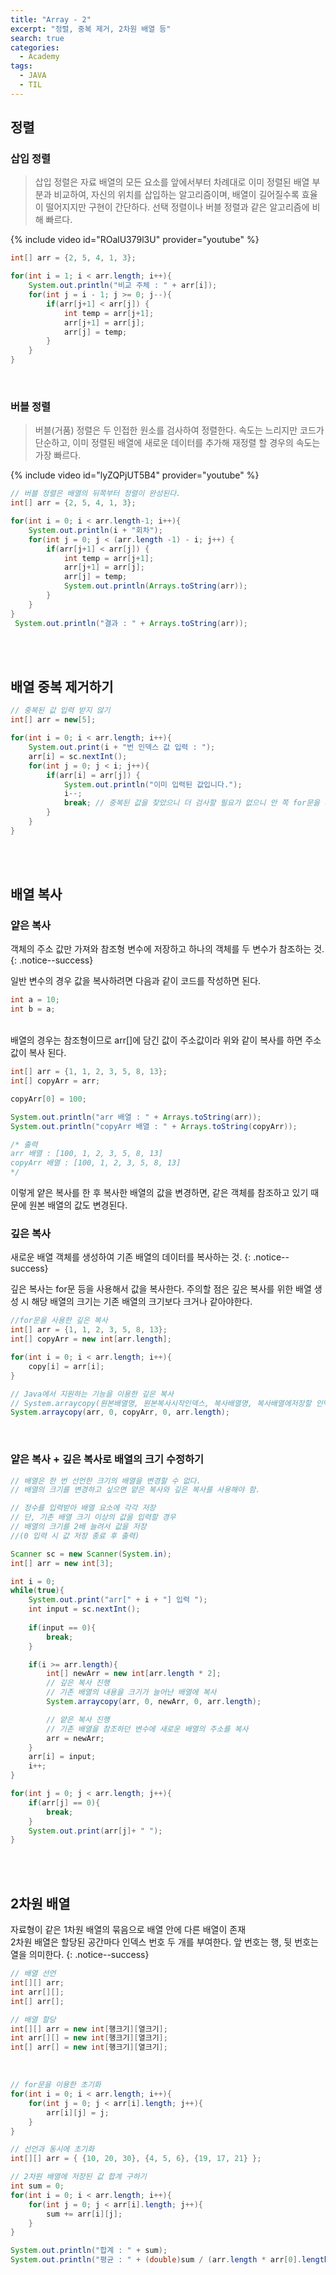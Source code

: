 ```yaml
---
title: "Array - 2"
excerpt: "정렬, 중복 제거, 2차원 배열 등"
search: true
categories: 
  - Academy
tags: 
  - JAVA
  - TIL
---
```

## 정렬
### 삽입 정렬
> 삽입 정렬은 자료 배열의 모든 요소를 앞에서부터 차례대로 이미 정렬된 배열 부분과 비교하여, 자신의 위치를 삽입하는 알고리즘이며, 배열이 길어질수록 효율이 떨어지지만 구현이 간단하다. 선택 정렬이나 버블 정렬과 같은 알고리즘에 비해 빠르다.

{% include video id="ROalU379l3U" provider="youtube" %}
<br/>

```java
int[] arr = {2, 5, 4, 1, 3};

for(int i = 1; i < arr.length; i++){
    System.out.println("비교 주체 : " + arr[i]);
    for(int j = i - 1; j >= 0; j--){
        if(arr[j+1] < arr[j]) {
            int temp = arr[j+1];
            arr[j+1] = arr[j];
            arr[j] = temp;
        }
    }
}
```
<br/>

### 버블 정렬
> 버블(거품) 정렬은 두 인접한 원소를 검사하여 정렬한다. 속도는 느리지만 코드가 단순하고, 이미 정렬된 배열에 새로운 데이터를 추가해 재정렬 할 경우의 속도는 가장 빠르다.

{% include video id="lyZQPjUT5B4" provider="youtube" %}

```java
// 버블 정렬은 배열의 뒤쪽부터 정렬이 완성된다.
int[] arr = {2, 5, 4, 1, 3};

for(int i = 0; i < arr.length-1; i++){
    System.out.println(i + "회차");
    for(int j = 0; j < (arr.length -1) - i; j++) {
        if(arr[j+1] < arr[j]) {
            int temp = arr[j+1];
            arr[j+1] = arr[j];
            arr[j] = temp;
            System.out.println(Arrays.toString(arr));
        }
    }
}
 System.out.println("결과 : " + Arrays.toString(arr));
```
<br/><br/>

## 배열 중복 제거하기
```java
// 중복된 값 입력 받지 않기
int[] arr = new[5];

for(int i = 0; i < arr.length; i++){
    System.out.print(i + "번 인덱스 값 입력 : ");
    arr[i] = sc.nextInt();
    for(int j = 0; j < i; j++){
        if(arr[i] = arr[j]) {
            System.out.println("이미 입력된 값입니다.");
            i--;
            break; // 중복된 값을 찾았으니 더 검사할 필요가 없으니 안 쪽 for문을 빠져나감
        }
    }
}
```
<br/><br/>

## 배열 복사
### 얕은 복사
객체의 주소 값만 가져와 참조형 변수에 저장하고 하나의 객체를 두 변수가 참조하는 것.
{: .notice--success}

일반 변수의 경우 값을 복사하려면 다음과 같이 코드를 작성하면 된다.
```java
int a = 10;
int b = a;
```
<br/>
배열의 경우는 참조형이므로 arr[]에 담긴 값이 주소값이라 위와 같이 복사를 하면 주소값이 복사 된다.
 <br/>

```java
int[] arr = {1, 1, 2, 3, 5, 8, 13};
int[] copyArr = arr;

copyArr[0] = 100;

System.out.println("arr 배열 : " + Arrays.toString(arr));
System.out.println("copyArr 배열 : " + Arrays.toString(copyArr));

/* 출력
arr 배열 : [100, 1, 2, 3, 5, 8, 13]
copyArr 배열 : [100, 1, 2, 3, 5, 8, 13]
*/
```
이렇게 얕은 복사를 한 후 복사한 배열의 값을 변경하면, 같은 객체를 참조하고 있기 때문에 원본 배열의 값도 변경된다.
<br/>

### 깊은 복사
새로운 배열 객체를 생성하여 기존 배열의 데이터를 복사하는 것.
{: .notice--success}

깊은 복사는 for문 등을 사용해서 값을 복사한다. 주의할 점은 깊은 복사를 위한 배열 생성 시 해당 배열의 크기는 기존 배열의 크기보다 크거나 같아야한다.
```java
//for문을 사용한 깊은 복사
int[] arr = {1, 1, 2, 3, 5, 8, 13};
int[] copyArr = new int[arr.length];

for(int i = 0; i < arr.length; i++){
    copy[i] = arr[i];
}

// Java에서 지원하는 기능을 이용한 깊은 복사
// System.arraycopy(원본배열명, 원본복사시작인덱스, 복사배열명, 복사배열에저장할 인덱스, 복사길이);
System.arraycopy(arr, 0, copyArr, 0, arr.length);
```
<br/>

### 얕은 복사 + 깊은 복사로 배열의 크기 수정하기
```java
// 배열은 한 번 선언한 크기의 배열을 변경할 수 없다.
// 배열의 크기를 변경하고 싶으면 얕은 복사와 깊은 복사를 사용해야 함.

// 정수를 입력받아 배열 요소에 각각 저장
// 단, 기존 배열 크기 이상의 값을 입력할 경우
// 배열의 크기를 2배 늘려서 값을 저장
//(0 입력 시 값 저장 종료 후 출력)

Scanner sc = new Scanner(System.in);
int[] arr = new int[3];

int i = 0;
while(true){
    System.out.print("arr[" + i + "] 입력 ");
    int input = sc.nextInt();
    
    if(input == 0){
        break;
    }

    if(i >= arr.length){
        int[] newArr = new int[arr.length * 2];
        // 깊은 복사 진행
        // 기존 배열의 내용을 크기가 늘어난 배열에 복사
        System.arraycopy(arr, 0, newArr, 0, arr.length);

        // 얕은 복사 진행
        // 기존 배열을 참조하던 변수에 새로운 배열의 주소를 복사
        arr = newArr;
    }
    arr[i] = input;
    i++;
}

for(int j = 0; j < arr.length; j++){
    if(arr[j] == 0){
        break;
    }
    System.out.print(arr[j]+ " ");
} 
```
<br/><br/>

## 2차원 배열
자료형이 같은 1차원 배열의 묶음으로 배열 안에 다른 배열이 존재<br/>
2차원 배열은 할당된 공간마다 인덱스 번호 두 개를 부여한다. 앞 번호는 행, 뒷 번호는 열을 의미한다.
{: .notice--success}
```java
// 배열 선언
int[][] arr;
int arr[][];
int[] arr[];

// 배열 할당
int[][] arr = new int[행크기][열크기];
int arr[][] = new int[행크기][열크기];
int[] arr[] = new int[행크기][열크기];
```
<br/>

```java
// for문을 이용한 초기화
for(int i = 0; i < arr.length; i++){
    for(int j = 0; j < arr[i].length; j++){
        arr[i][j] = j;
    }
}

// 선언과 동시에 초기화
int[][] arr = { {10, 20, 30}, {4, 5, 6}, {19, 17, 21} };

// 2차원 배열에 저장된 값 합계 구하기
int sum = 0;
for(int i = 0; i < arr.length; i++){
    for(int j = 0; j < arr[i].length; j++){
        sum += arr[i][j];
    }
}

System.out.println("합계 : " + sum);
System.out.println("평균 : " + (double)sum / (arr.length * arr[0].length) )
```
